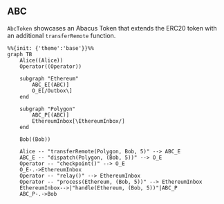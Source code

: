 

## ABC

`AbcToken` showcases an Abacus Token that extends the ERC20 token with an additional `transferRemote` function.

```mermaid
%%{init: {'theme':'base'}}%%
graph TB
    Alice((Alice))
    Operator((Operator))

    subgraph "Ethereum"
        ABC_E[(ABC)]
        O_E[/Outbox\]
    end

    subgraph "Polygon"
        ABC_P[(ABC)]
        EthereumInbox[\EthereumInbox/]
    end

    Bob((Bob))

    Alice -- "transferRemote(Polygon, Bob, 5)" --> ABC_E
    ABC_E -- "dispatch(Polygon, (Bob, 5))" --> O_E
    Operator -- "checkpoint()" --> O_E
    O_E-.->EthereumInbox
    Operator -- "relay()" --> EthereumInbox
    Operator -- "process(Ethereum, (Bob, 5))" --> EthereumInbox
    EthereumInbox-->|"handle(Ethereum, (Bob, 5))"|ABC_P
    ABC_P-.->Bob
```
